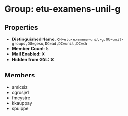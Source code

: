 # Group: etu-examens-unil-g

## Properties

- **Distinguished Name:** `CN=etu-examens-unil-g,OU=unil-groups,OU=gesu,DC=ad,DC=unil,DC=ch`
- **Member Count:** 5
- **Mail Enabled:** ❌
- **Hidden from GAL:** ❌

## Members

- amicsiz
- cgrosje1
- fmeystre
- kkauppay
- spuippe
